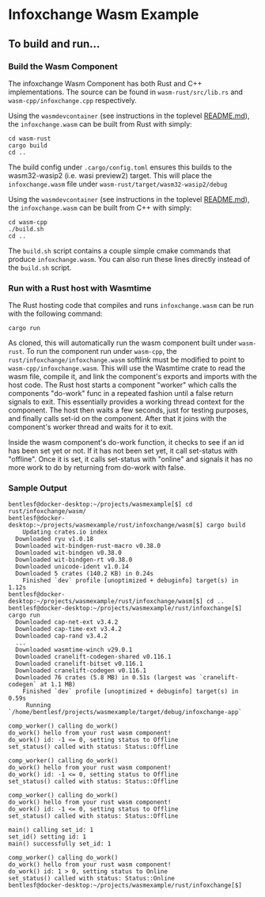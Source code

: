 # Infoxchange Wasm Example

## To build and run...

### Build the Wasm Component
The infoxchange Wasm Component has both Rust and C++ implementations.  The source can be found in `wasm-rust/src/lib.rs` and `wasm-cpp/infoxchange.cpp` respectively.<br>

Using the `wasmdevcontainer` (see instructions in the toplevel [README.md](../../README.md)), the `infoxchange.wasm` can be built from Rust with simply:
```
cd wasm-rust
cargo build
cd ..
```
The build config under `.cargo/config.toml` ensures this builds to the wasm32-wasip2 (i.e. wasi preview2) target.  This will place the `infoxchange.wasm` file under `wasm-rust/target/wasm32-wasip2/debug`

Using the `wasmdevcontainer` (see instructions in the toplevel [README.md](../../README.md)), the `infoxchange.wasm` can be built from C++ with simply:
```
cd wasm-cpp
./build.sh
cd ..
```
The `build.sh` script contains a couple simple cmake commands that produce `infoxchange.wasm`. You can also run these lines directly instead of the `build.sh` script.

### Run with a Rust host with Wasmtime
The Rust hosting code that compiles and runs `infoxchange.wasm` can be run with the following command:
```
cargo run
```
As cloned, this will automatically run the wasm component built under `wasm-rust`. To run the component run under `wasm-cpp`, the `rust/infoxchange/infoxchange.wasm` softlink must be modified to point to `wasm-cpp/infoxchange.wasm`. This will use the Wasmtime crate to read the wasm file, compile it, and link the component's exports and imports with the host code. The Rust host starts a component "worker" which calls the components "do-work" func in a repeated fashion until a false return signals to exit. This essentially provides a working thread context for the component. The host then waits a few seconds, just for testing purposes, and finally calls set-id on the component. After that it joins with the component's worker thread and waits for it to exit.

Inside the wasm component's do-work function, it checks to see if an id has been set yet or not. If it has not been set yet, it call set-status with "offline". Once it is set, it calls set-status with "online" and signals it has no more work to do by returning from do-work with false.

### Sample Output
```
bentlesf@docker-desktop:~/projects/wasmexample[$] cd rust/infoxchange/wasm/
bentlesf@docker-desktop:~/projects/wasmexample/rust/infoxchange/wasm[$] cargo build
    Updating crates.io index
  Downloaded ryu v1.0.18
  Downloaded wit-bindgen-rust-macro v0.38.0
  Downloaded wit-bindgen v0.38.0
  Downloaded wit-bindgen-rt v0.38.0
  Downloaded unicode-ident v1.0.14
  Downloaded 5 crates (140.2 KB) in 0.24s
    Finished `dev` profile [unoptimized + debuginfo] target(s) in 1.12s
bentlesf@docker-desktop:~/projects/wasmexample/rust/infoxchange/wasm[$] cd ..
bentlesf@docker-desktop:~/projects/wasmexample/rust/infoxchange[$] cargo run
  Downloaded cap-net-ext v3.4.2
  Downloaded cap-time-ext v3.4.2
  Downloaded cap-rand v3.4.2
  ...
  Downloaded wasmtime-winch v29.0.1
  Downloaded cranelift-codegen-shared v0.116.1
  Downloaded cranelift-bitset v0.116.1
  Downloaded cranelift-codegen v0.116.1
  Downloaded 76 crates (5.8 MB) in 0.51s (largest was `cranelift-codegen` at 1.1 MB)
    Finished `dev` profile [unoptimized + debuginfo] target(s) in 0.59s
     Running `/home/bentlesf/projects/wasmexample/target/debug/infoxchange-app`

comp_worker() calling do_work()
do_work() hello from your rust wasm component!
do_work() id: -1 <= 0, setting status to Offline
set_status() called with status: Status::Offline

comp_worker() calling do_work()
do_work() hello from your rust wasm component!
do_work() id: -1 <= 0, setting status to Offline
set_status() called with status: Status::Offline

comp_worker() calling do_work()
do_work() hello from your rust wasm component!
do_work() id: -1 <= 0, setting status to Offline
set_status() called with status: Status::Offline

main() calling set_id: 1
set_id() setting id: 1
main() successfully set_id: 1

comp_worker() calling do_work()
do_work() hello from your rust wasm component!
do_work() id: 1 > 0, setting status to Online
set_status() called with status: Status::Online
bentlesf@docker-desktop:~/projects/wasmexample/rust/infoxchange[$]
```
